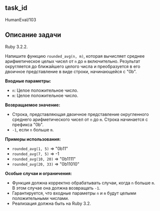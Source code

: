 ## task_id
HumanEval/103

## Описание задачи
Ruby 3.2.2.

Напишите функцию `rounded_avg(n, m)`, которая вычисляет среднее арифметическое целых чисел от `n` до `m` включительно.  Результат округляется до ближайшего целого числа и преобразуется в его двоичное представление в виде строки, начинающейся с "0b".

**Входные параметры:**

* `n`: Целое положительное число.
* `m`: Целое положительное число.

**Возвращаемое значение:**

* Строка, представляющая двоичное представление округленного среднего арифметического чисел от `n` до `m`. Строка начинается с префикса "0b".
* `-1`, если `n` больше `m`.


**Примеры использования:**

* `rounded_avg(1, 5)` => "0b11"
* `rounded_avg(7, 5)` => -1
* `rounded_avg(10, 20)` => "0b1111"
* `rounded_avg(20, 33)` => "0b11010"


**Особые случаи и ограничения:**

* Функция должна корректно обрабатывать случаи, когда `n` больше `m`. В этом случае она должна возвращать `-1`.
* Гарантируется, что входные параметры `n` и `m` будут целыми положительными числами.
* Реализация должна быть на Ruby 3.2.


